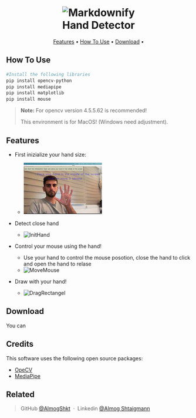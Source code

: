 <h1 align="center">
  <br>
  <img src="https://raw.githubusercontent.com/amitmerchant1990/electron-markdownify/master/app/img/markdownify.png" alt="Markdownify" width="200"></a>
  <br>
  Hand Detector
  <br>
</h1>



<p align="center">
  <a href="#features">Features</a> •
  <a href="#how-to-use">How To Use</a> •
  <a href="#download">Download</a> •
</p>

## How To Use



```bash
#Install the following libraries 
pip install opencv-python
pip install mediapipe
pip install matplotlib
pip install mouse
```

> **Note:**
>For opencv version  4.5.5.62  is recommended!
>
>This environment is for MacOS! (Windows need adjustment).


## Features
* First inizialize your hand size:

  - ![InitHand](https://github.com/AlmogShKt/HandDetection/blob/master/Demo/Demo-Init_AdobeExpress.gif)

* Detect close hand

  - ![InitHand](https://github.com/AlmogShKt/HandDetection/blob/master/Demo/Demo-IsCloseHand.gif)


* Control your mouse using the hand!

  - Use your hand to control the mouse posotion, close the hand to click and open the hand to relase
  - ![MoveMouse](https://github.com/AlmogShKt/HandDetection/blob/master/Demo/Demo-MoveMouse.gif)
  

* Draw with your hand!

  - ![DragRectangel](https://github.com/AlmogShKt/HandDetection/blob/master/Demo/Demo-DragRec_AdobeExpress.gif)




## Download

You can 

## Credits

This software uses the following open source packages:

- [OpeCV](https://opencv.org/)
- [MediaPipe](https://google.github.io/mediapipe/)

## Related

> GitHub [@AlmogShkt](https://github.com/AlmogShKt) &nbsp;&middot;&nbsp;
> Linkedin [@Almog Shtaigmann](https://www.linkedin.com/in/almog-shtaigmann/)
